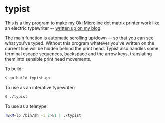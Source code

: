 # typist

This is a tiny program to make my Oki Microline dot matrix printer work like an electric typewriter -- [written up on my blog]().

The main function is automatic scrolling up/down -- so that you can see what you've typed. Without this program whatever you've written on the current line will be hidden behind the print head.
Typist also handles some terminal escape sequences, backspace and the arrow keys, translating them into sensible print head movements.

To build:

```bash
$ go build typist.go
```

To use as an interative typewriter:

```bash
$ ./typist
```

To use as a teletype:

```bash
TERM=lp /bin/sh -i 2>&1 | ./typist
```
